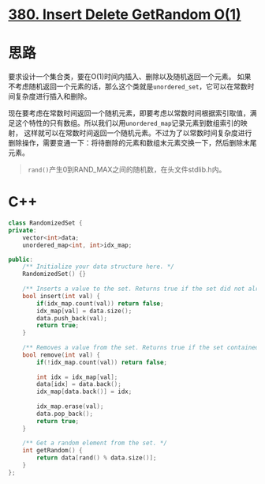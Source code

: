 # [380. Insert Delete GetRandom O(1)](https://leetcode.com/problems/insert-delete-getrandom-o1/)

# 思路

要求设计一个集合类，要在O(1)时间内插入、删除以及随机返回一个元素。
如果不考虑随机返回一个元素的话，那么这个类就是`unordered_set`，它可以在常数时间复杂度进行插入和删除。

现在要考虑在常数时间返回一个随机元素，即要考虑以常数时间根据索引取值，满足这个特性的只有数组。所以我们以用`unordered_map`记录元素到数组索引的映射，
这样就可以在常数时间返回一个随机元素。不过为了以常数时间复杂度进行删除操作，需要变通一下：将待删除的元素和数组末元素交换一下，然后删除末尾元素。

> `rand()`产生0到RAND_MAX之间的随机数，在头文件stdlib.h内。

# C++
``` C++
class RandomizedSet {
private:
    vector<int>data;
    unordered_map<int, int>idx_map;

public:
    /** Initialize your data structure here. */
    RandomizedSet() {}
    
    /** Inserts a value to the set. Returns true if the set did not already contain the specified element. */
    bool insert(int val) {
        if(idx_map.count(val)) return false;
        idx_map[val] = data.size();
        data.push_back(val);
        return true;
    }
    
    /** Removes a value from the set. Returns true if the set contained the specified element. */
    bool remove(int val) {
        if(!idx_map.count(val)) return false;
        
        int idx = idx_map[val];
        data[idx] = data.back();
        idx_map[data.back()] = idx;
        
        idx_map.erase(val);
        data.pop_back();
        return true;
    }
    
    /** Get a random element from the set. */
    int getRandom() {
        return data[rand() % data.size()];
    }
};
```
